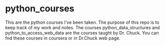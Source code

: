 # python_courses
This are the python courses I've been taken. The purpose of this repo is to keep track of my work and notes.
The courses python_data_structures and python_to_access_web_data are the courses taught by Dr. Chuck. You can fnd these courses in coursera or in Dr.Chuck web page.  
